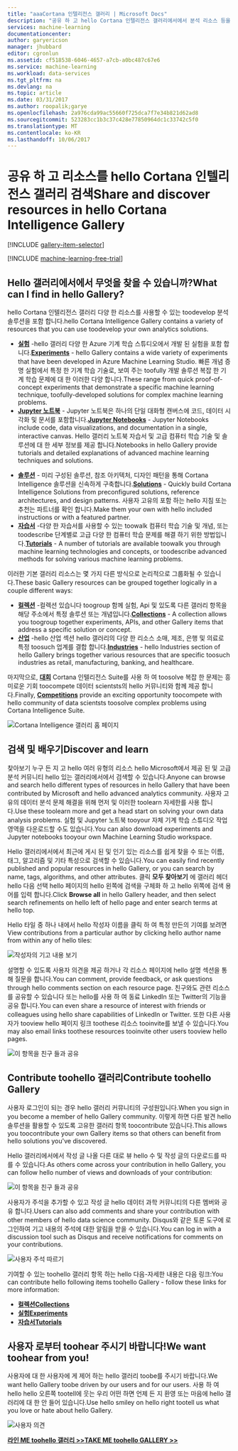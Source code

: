 ```yaml
---
title: "aaaCortana 인텔리전스 갤러리 | Microsoft Docs"
description: "공유 하 고 hello Cortana 인텔리전스 갤러리에서에서 분석 리소스 등을 검색 합니다. 사용자 고유의 기여 toohello 커뮤니티를 확인 하 고 다른 사용자 로부터 내릴 합니다."
services: machine-learning
documentationcenter: 
author: garyericson
manager: jhubbard
editor: cgronlun
ms.assetid: cf518538-6046-4657-a7cb-a0bc487c67e6
ms.service: machine-learning
ms.workload: data-services
ms.tgt_pltfrm: na
ms.devlang: na
ms.topic: article
ms.date: 03/31/2017
ms.author: roopalik;garye
ms.openlocfilehash: 2a976cda99ac55660f725dca7f7e34b821d62ad8
ms.sourcegitcommit: 523283cc1b3c37c428e77850964dc1c33742c5f0
ms.translationtype: MT
ms.contentlocale: ko-KR
ms.lasthandoff: 10/06/2017
---
```

# <a name="share-and-discover-resources-in-hello-cortana-intelligence-gallery"></a><span data-ttu-id="c5fb8-104">공유 하 고 리소스를 hello Cortana 인텔리전스 갤러리 검색</span><span class="sxs-lookup"><span data-stu-id="c5fb8-104">Share and discover resources in hello Cortana Intelligence Gallery</span></span>
[!INCLUDE [gallery-item-selector](../../includes/machine-learning-gallery-item-selector.md)]

<!-- separating these 2 includes -->

[!INCLUDE [machine-learning-free-trial](../../includes/machine-learning-free-trial.md)]

## <a name="what-can-i-find-in-hello-gallery"></a><span data-ttu-id="c5fb8-105">Hello 갤러리에서에서 무엇을 찾을 수 있습니까?</span><span class="sxs-lookup"><span data-stu-id="c5fb8-105">What can I find in hello Gallery?</span></span>
<span data-ttu-id="c5fb8-106">hello Cortana 인텔리전스 갤러리 다양 한 리소스를 사용할 수 있는 toodevelop 분석 솔루션을 포함 합니다.</span><span class="sxs-lookup"><span data-stu-id="c5fb8-106">hello Cortana Intelligence Gallery contains a variety of resources that you can use toodevelop your own analytics solutions.</span></span>

* <span data-ttu-id="c5fb8-107">**[실험](machine-learning-gallery-experiments.md)**  -hello 갤러리 다양 한 Azure 기계 학습 스튜디오에서 개발 된 실험을 포함 합니다.</span><span class="sxs-lookup"><span data-stu-id="c5fb8-107">**[Experiments](machine-learning-gallery-experiments.md)** - hello Gallery contains a wide variety of experiments that have been developed in Azure Machine Learning Studio.</span></span> <span data-ttu-id="c5fb8-108">빠른 개념 증명 실험에서 특정 한 기계 학습 기술로, 보여 주는 toofully 개발 솔루션 복잡 한 기계 학습 문제에 대 한 이러한 다양 합니다.</span><span class="sxs-lookup"><span data-stu-id="c5fb8-108">These range from quick proof-of-concept experiments that demonstrate a specific machine learning technique, toofully-developed solutions for complex machine learning problems.</span></span>
* <span data-ttu-id="c5fb8-109">**[Jupyter 노트북](machine-learning-gallery-jupyter-notebooks.md)** - Jupyter 노트북은 하나의 단일 대화형 캔버스에 코드, 데이터 시각화 및 문서를 포함합니다.</span><span class="sxs-lookup"><span data-stu-id="c5fb8-109">**[Jupyter Notebooks](machine-learning-gallery-jupyter-notebooks.md)** - Jupyter Notebooks include code, data visualizations, and documentation in a single, interactive canvas.</span></span>
  <span data-ttu-id="c5fb8-110">Hello 갤러리 노트북 자습서 및 고급 컴퓨터 학습 기술 및 솔루션에 대 한 세부 정보를 제공 합니다.</span><span class="sxs-lookup"><span data-stu-id="c5fb8-110">Notebooks in hello Gallery provide tutorials and detailed explanations of advanced machine learning techniques and solutions.</span></span>

<!--
- **[Machine Learning APIs](https://machine-learning-gallery-apis.md)** - An experiment developed in Azure Machine Learning can be launched as a web service so that hello analytics model can be accessed by others through a set of REST APIs. A variety of these APIs are available in hello Gallery, such as a product recommendation engine or cloud-based face and speech recognition.
-->

* <span data-ttu-id="c5fb8-111">**[솔루션](machine-learning-gallery-solutions.md)** - 미리 구성된 솔루션, 참조 아키텍처, 디자인 패턴을 통해 Cortana Intelligence 솔루션을 신속하게 구축합니다.</span><span class="sxs-lookup"><span data-stu-id="c5fb8-111">**[Solutions](machine-learning-gallery-solutions.md)** - Quickly build Cortana Intelligence Solutions from preconfigured solutions, reference architectures, and design patterns.</span></span> <span data-ttu-id="c5fb8-112">사용자 고유의 포함 하는 hello 지침 또는 추천는 파트너를 확인 합니다.</span><span class="sxs-lookup"><span data-stu-id="c5fb8-112">Make them your own with hello included instructions or with a featured partner.</span></span>
* <span data-ttu-id="c5fb8-113">**[자습서](machine-learning-gallery-tutorials.md)**  -다양 한 자습서를 사용할 수 있는 toowalk 컴퓨터 학습 기술 및 개념, 또는 toodescribe 단계별로 고급 다양 한 컴퓨터 학습 문제를 해결 하기 위한 방법입니다.</span><span class="sxs-lookup"><span data-stu-id="c5fb8-113">**[Tutorials](machine-learning-gallery-tutorials.md)** - A number of tutorials are available toowalk you through machine learning technologies and concepts, or toodescribe advanced methods for solving various machine learning problems.</span></span>

<span data-ttu-id="c5fb8-114">이러한 기본 갤러리 리소스는 몇 가지 다른 방식으로 논리적으로 그룹화될 수 있습니다.</span><span class="sxs-lookup"><span data-stu-id="c5fb8-114">These basic Gallery resources can be grouped together logically in a couple different ways:</span></span>

* <span data-ttu-id="c5fb8-115">**[컬렉션](machine-learning-gallery-collections.md)**  -컬렉션 있습니다 toogroup 함께 실험, Api 및 있도록 다른 갤러리 항목을 해당 주소에서 특정 솔루션 또는 개념입니다.</span><span class="sxs-lookup"><span data-stu-id="c5fb8-115">**[Collections](machine-learning-gallery-collections.md)** - A collection allows you toogroup together experiments, APIs, and other Gallery items that address a specific solution or concept.</span></span>
* <span data-ttu-id="c5fb8-116">**[산업](machine-learning-gallery-industries.md)**  -hello 산업 섹션 hello 갤러리의 다양 한 리소스 소매, 제조, 은행 및 의료로 특정 toosuch 업계를 결합 합니다.</span><span class="sxs-lookup"><span data-stu-id="c5fb8-116">**[Industries](machine-learning-gallery-industries.md)** - hello Industries section of hello Gallery brings together various resources that are specific toosuch industries as retail, manufacturing, banking, and healthcare.</span></span>

<span data-ttu-id="c5fb8-117">마지막으로,  **[대회](machine-learning-gallery-competitions.md)**  Cortana 인텔리전스 Suite를 사용 하 여 toosolve 복잡 한 문제는 흥미로운 기회 toocompete 데이터 scientsts의 hello 커뮤니티와 함께 제공 합니다.</span><span class="sxs-lookup"><span data-stu-id="c5fb8-117">Finally, **[Competitions](machine-learning-gallery-competitions.md)** provide an exciting opportunity toocompete with hello community of data scientsts toosolve complex problems using Cortana Intelligence Suite.</span></span>

![Cortana Intelligence 갤러리 홈 페이지](media/machine-learning-gallery-how-to-use-contribute-publish/gallery-home-page.png)

## <a name="discover-and-learn"></a><span data-ttu-id="c5fb8-119">검색 및 배우기</span><span class="sxs-lookup"><span data-stu-id="c5fb8-119">Discover and learn</span></span>
<span data-ttu-id="c5fb8-120">찾아보기 누구 든 지 고 hello 여러 유형의 리소스 hello Microsoft에서 제공 된 및 고급 분석 커뮤니티 hello 있는 갤러리에서에서 검색할 수 있습니다.</span><span class="sxs-lookup"><span data-stu-id="c5fb8-120">Anyone can browse and search hello different types of resources in hello Gallery that have been contributed by Microsoft and hello advanced analytics community.</span></span>
<span data-ttu-id="c5fb8-121">사용자 고유의 데이터 분석 문제 해결을 위해 먼저 및 이러한 toolearn 자세한를 사용 합니다.</span><span class="sxs-lookup"><span data-stu-id="c5fb8-121">Use these toolearn more and get a head start on solving your own data analysis problems.</span></span>
<span data-ttu-id="c5fb8-122">실험 및 Jupyter 노트북 tooyour 자체 기계 학습 스튜디오 작업 영역을 다운로드할 수도 있습니다.</span><span class="sxs-lookup"><span data-stu-id="c5fb8-122">You can also download experiments and Jupyter notebooks tooyour own Machine Learning Studio workspace.</span></span>

<span data-ttu-id="c5fb8-123">Hello 갤러리에서에서 최근에 게시 된 및 인기 있는 리소스를 쉽게 찾을 수 또는 이름, 태그, 알고리즘 및 기타 특성으로 검색할 수 있습니다.</span><span class="sxs-lookup"><span data-stu-id="c5fb8-123">You can easily find recently published and popular resources in hello Gallery, or you can search by name, tags, algorithms, and other attributes.</span></span>
<span data-ttu-id="c5fb8-124">클릭 **모두 찾아보기** 에 갤러리 헤더 hello 다음 선택 hello 페이지의 hello 왼쪽에 검색을 구체화 하 고 hello 위쪽에 검색 용어를 입력 합니다.</span><span class="sxs-lookup"><span data-stu-id="c5fb8-124">Click **Browse all** in hello Gallery header, and then select search refinements on hello left of hello page and enter search terms at hello top.</span></span>

<span data-ttu-id="c5fb8-125">Hello 타일 중 하나 내에서 hello 작성자 이름을 클릭 하 여 특정 만든의 기여를 보려면</span><span class="sxs-lookup"><span data-stu-id="c5fb8-125">View contributions from a particular author by clicking hello author name from within any of hello tiles:</span></span>

![작성자의 기고 내용 보기](media/machine-learning-gallery-how-to-use-contribute-publish/view-by-author.png)

<span data-ttu-id="c5fb8-127">설명할 수 있도록 사용자 의견을 제공 하거나 각 리소스 페이지에 hello 설명 섹션을 통해 질문을 합니다.</span><span class="sxs-lookup"><span data-stu-id="c5fb8-127">You can comment, provide feedback, or ask questions through hello comments section on each resource page.</span></span>
<span data-ttu-id="c5fb8-128">친구와도 관련 리소스를 공유할 수 있습니다 또는 hello를 사용 하 여 동료 LinkedIn 또는 Twitter의 기능을 공유 합니다.</span><span class="sxs-lookup"><span data-stu-id="c5fb8-128">You can even share a resource of interest with friends or colleagues using hello share capabilities of LinkedIn or Twitter.</span></span>
<span data-ttu-id="c5fb8-129">또한 다른 사용자가 tooview hello 페이지 링크 toothese 리소스 tooinvite를 보낼 수 있습니다.</span><span class="sxs-lookup"><span data-stu-id="c5fb8-129">You may also email links toothese resources tooinvite other users tooview hello pages.</span></span>

![이 항목을 친구 들과 공유](media/machine-learning-gallery-how-to-use-contribute-publish/comment-and-share.png)

## <a name="contribute-toohello-gallery"></a><span data-ttu-id="c5fb8-131">Contribute toohello 갤러리</span><span class="sxs-lookup"><span data-stu-id="c5fb8-131">Contribute toohello Gallery</span></span>
<span data-ttu-id="c5fb8-132">사용자 로그인이 되는 경우 hello 갤러리 커뮤니티의 구성원입니다.</span><span class="sxs-lookup"><span data-stu-id="c5fb8-132">When you sign in you become a member of hello Gallery community.</span></span> <span data-ttu-id="c5fb8-133">이렇게 하면 다른 발견 hello 솔루션을 활용할 수 있도록 고유한 갤러리 항목 toocontribute 있습니다.</span><span class="sxs-lookup"><span data-stu-id="c5fb8-133">This allows you toocontribute your own Gallery items so that others can benefit from hello solutions you've discovered.</span></span>

<span data-ttu-id="c5fb8-134">Hello 갤러리에서에서 작성 글 나올 다른 대로 뷰 hello 수 및 작성 글의 다운로드를 따를 수 있습니다.</span><span class="sxs-lookup"><span data-stu-id="c5fb8-134">As others come across your contribution in hello Gallery, you can follow hello number of views and downloads of your contribution:</span></span>

![이 항목을 친구 들과 공유](media/machine-learning-gallery-how-to-use-contribute-publish/view-and-download-counts.png)

<span data-ttu-id="c5fb8-136">사용자가 주석을 추가할 수 있고 작성 글 hello 데이터 과학 커뮤니티의 다른 멤버와 공유 합니다.</span><span class="sxs-lookup"><span data-stu-id="c5fb8-136">Users can also add comments and share your contribution with other members of hello data science community.</span></span>
<span data-ttu-id="c5fb8-137">Disqus와 같은 토론 도구에 로그인하여 기고 내용의 주석에 대한 알림을 받을 수 있습니다.</span><span class="sxs-lookup"><span data-stu-id="c5fb8-137">You can log in with a discussion tool such as Disqus and receive notifications for comments on your contributions.</span></span>

![사용자 주석 따르기](media/machine-learning-gallery-how-to-use-contribute-publish/follow-comments.png)

<span data-ttu-id="c5fb8-139">기여할 수 있는 toohello 갤러리 항목 하는 hello 다음-자세한 내용은 다음 링크:</span><span class="sxs-lookup"><span data-stu-id="c5fb8-139">You can contribute hello following items toohello Gallery - follow these links for more information:</span></span>

* <span data-ttu-id="c5fb8-140">**[컬렉션](machine-learning-gallery-collections.md#contribute)**</span><span class="sxs-lookup"><span data-stu-id="c5fb8-140">**[Collections](machine-learning-gallery-collections.md#contribute)**</span></span>
* <span data-ttu-id="c5fb8-141">**[실험](machine-learning-gallery-experiments.md#contribute)**</span><span class="sxs-lookup"><span data-stu-id="c5fb8-141">**[Experiments](machine-learning-gallery-experiments.md#contribute)**</span></span>
* <span data-ttu-id="c5fb8-142">**[자습서](machine-learning-gallery-tutorials.md#contribute)**</span><span class="sxs-lookup"><span data-stu-id="c5fb8-142">**[Tutorials](machine-learning-gallery-tutorials.md#contribute)**</span></span>

## <a name="we-want-toohear-from-you"></a><span data-ttu-id="c5fb8-143">사용자 로부터 toohear 주시기 바랍니다!</span><span class="sxs-lookup"><span data-stu-id="c5fb8-143">We want toohear from you!</span></span>
<span data-ttu-id="c5fb8-144">사용자에 대 한 사용자에 게 제어 하는 hello 갤러리 toobe를 주시기 바랍니다.</span><span class="sxs-lookup"><span data-stu-id="c5fb8-144">We want hello Gallery toobe driven by our users and for our users.</span></span> <span data-ttu-id="c5fb8-145">사용 하 여 hello hello 오른쪽 tootell에 웃는 우리 어떤 하면 언제 든 지 환영 또는 마음에 hello 갤러리에 대 한 안 들어 있습니다.</span><span class="sxs-lookup"><span data-stu-id="c5fb8-145">Use hello smiley on hello right tootell us what you love or hate about hello Gallery.</span></span>  

![사용자 의견](./media/machine-learning-gallery-how-to-use-contribute-publish/feedback.png)

<span data-ttu-id="c5fb8-147">**[라인 ME toohello 갤러리 >>](http://gallery.cortanaintelligence.com)**</span><span class="sxs-lookup"><span data-stu-id="c5fb8-147">**[TAKE ME toohello GALLERY >>](http://gallery.cortanaintelligence.com)**</span></span>


